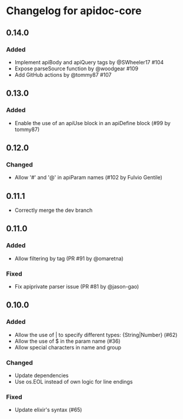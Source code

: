 # Changelog for apidoc-core

## 0.14.0

### Added

* Implement apiBody and apiQuery tags by @SWheeler17 #104
* Expose parseSource function by @woodgear #109
* Add GitHub actions by @tommy87 #107

## 0.13.0

### Added

* Enable the use of an apiUse block in an apiDefine block (#99 by tommy87)

## 0.12.0

### Changed

* Allow '#' and '@' in apiParam names (#102 by Fulvio Gentile)

## 0.11.1

* Correctly merge the dev branch

## 0.11.0

### Added

* Allow filtering by tag (PR #91 by @omaretna)

### Fixed

* Fix apiprivate parser issue (PR #81 by @jason-gao)

## 0.10.0

### Added

* Allow the use of | to specify different types: {String|Number} (#62)
* Allow the use of $ in the param name (#36)
* Allow special characters in name and group

### Changed

* Update dependencies
* Use os.EOL instead of own logic for line endings

### Fixed

* Update elixir's syntax (#65)
